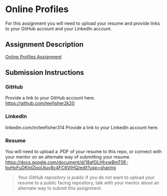 # Online Profiles
For this assignment you will need to upload your resume and provide links to your GitHub account and your LinkedIn account.

## Assignment Description
[Online Profiles Assignment](https://education.launchcode.org/liftoff/modules/assignments/online-profiles)

## Submission Instructions
 
### GitHub
Provide a link to your GitHub account here.
https://github.com/teefisher2k20
### LinkedIn
linkedin.com/in/teefisher314 Provide a link to your LinkedIn account here.
### Resume
You will need to upload a .PDF of your resume to this repo, or connect with your mentor on an alternate way of submitting your resume.
https://docs.google.com/document/d/18afGLHhxwBmT0E-bvHoFuDKlnIZpoUtuv8c4FC6VIHQ/edit?usp=sharing
> *Your GitHub repository is public* if you do not want to upload your resume to a public facing repository, talk with your mentor about an alternate way to submit this assignment.
